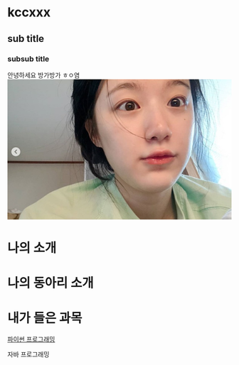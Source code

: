 # kccxxx
## sub title
### subsub title

안녕하세요 방가방가 ㅎㅇ염
<img src="1.jpg" /> <br>

# 나의 소개

# 나의 동아리 소개

# 내가 들은 과목
[파이썬 프로그래밍](http://www.python.org)

자바 프로그래밍

